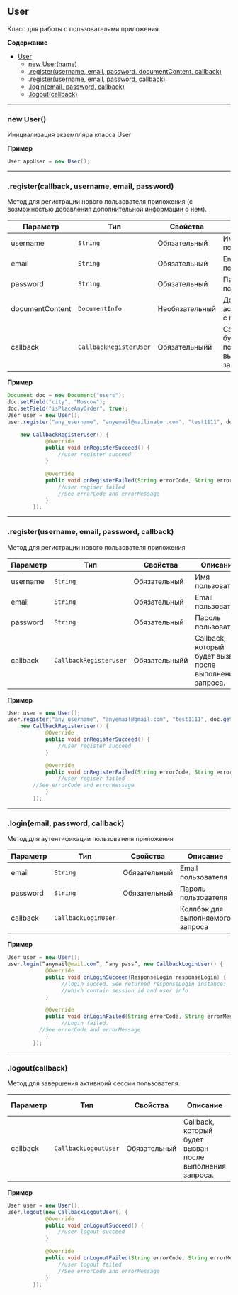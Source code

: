 <a name="User"></a>

## User
Класс для работы с пользователями приложения.

**Содержание**

* [User](#User)
    * [new User(name)](#User_new)
    * [.register(username, email,  password,  documentContent,  callback)](#User+register1) 
    * [.register(username, email, password, callback)](#User+register2)
    * [.login(email, password, callback)](#User+login)
    * [.logout(callback)](#User+logout)

----------------------------------------------------------------------------------------------

<a name="User_new"></a>

### new User()

Инициализация экземпляра класса User

**Пример** 
```Java
User appUser = new User();
```

----------------------------------------------------------------------------------------------
<a name="User+register1"></a>

### .register(callback, username, email, password)

Метод для регистрации нового пользователя приложения (с возможностью добавления дополнительной информации о нем).

| Параметр  | Тип                              | Свойства     | Описание                         | Пример значения |
| --------- | -------------------------------- | ------------ | -------------------------------- | --------------- |
| username  | `String`              | Обязательный | Имя пользователя                 | "Username"                     | 
| email     | `String`              | Обязательный | Email пользователя               | "user@domain.zone"          | 
| password  | `String`              | Обязательный | Пароль пользователя              | "CorrectHorseBatteryStaple" |
| documentContent  | `DocumentInfo`  | Необязательный | Документ, ассоциированный с пользователем | см.пример ниже |
| callback  | `CallbackRegisterUser` | Обязательныйй | Callback, который будет вызван после выполнения запроса. | см.пример ниже  |


**Пример** 
```Java
Document doc = new Document("users");
doc.setField("city", "Moscow");
doc.setField("isPlaceAnyOrder", true);
User user = new User();
user.register("any_username", "anyemail@mailinator.com", "test1111", doc.getDocumentContent(), 

    new CallbackRegisterUser() {
            @Override
            public void onRegisterSucceed() {
                //user register succeed
            }

            @Override
            public void onRegisterFailed(String errorCode, String errorMessage) {
                //user regiser failed
                //See errorCode and errorMessage
            }
        });

```

----------------------------------------------------------------------------------------------
<a name="User+register2"></a>

### .register(username, email, password, callback)

Метод для регистрации нового пользователя приложения

| Параметр  | Тип                              | Свойства     | Описание                         | Пример значения |
| --------- | -------------------------------- | ------------ | -------------------------------- | --------------- |
| username  | `String`              | Обязательный | Имя пользователя                 | "Jovan"                     | 
| email     | `String`              | Обязательный | Email пользователя               | "user@domain.zone"          | 
| password  | `String`              | Обязательный | Пароль пользователя              | "CorrectHorseBatteryStaple" |
| callback  | `CallbackRegisterUser` | Обязательныйй | Callback, который будет вызван после выполнения запроса. |  см.пример ниже |


**Пример** 
```Java
User user = new User();
user.register("any_username", "anyemail@gmail.com", "test1111", doc.getDocumentContent(), 
    new CallbackRegisterUser() {
            @Override
            public void onRegisterSucceed() {
                //user register succeed
            }

            @Override
            public void onRegisterFailed(String errorCode, String errorMessage) {
                //user regiser failed
        //See errorCode and errorMessage
            }
        });
```


----------------------------------------------------------------------------------------------
<a name="User+login"></a>

### .login(email, password, callback)

Метод для аутентификации пользователя приложения

| Параметр  | Тип                              | Свойства     | Описание                         | Пример значения |
| --------- | -------------------------------- | ------------ | -------------------------------- | --------------- |
| email     | `String`              | Обязательный | Email пользователя               | "user@domain.zone" | 
| password  | `String`              | Обязательный | Пароль пользователя              | "CorrectHorseBatteryStaple" |
| callback  | `CallbackLoginUser` |  | Коллбэк для выполняемого запроса |  см.пример ниже  | 


**Пример** 
```Java
User user = new User();
user.login(“anymail@mail.com”, “any pass”, new CallbackLoginUser() {
            @Override
            public void onLoginSucceed(ResponseLogin responseLogin) {
                 //login succed. See returned responseLogin instance:
                 //which contain session id and user info   
            }

            @Override
            public void onLoginFailed(String errorCode, String errorMessage) {
                 //Login failed. 
          //See errorCode and errorMessage
            }
        });

```
----------------------------------------------------------------------------------------------
<a name="User+logout"></a>

### .logout(callback)

Метод для завершения активноий сессии пользователя.

| Параметр  | Тип                              | Свойства     | Описание                         | Пример значения |
| --------- | -------------------------------- | ------------ | -------------------------------- | --------------- |
| callback  | `CallbackLogoutUser` | Обязательный | Callback, который будет вызван после выполнения запроса.   |       см.пример ниже          | 


**Пример** 
```Java
User user = new User();
user.logout(new CallbackLogoutUser() {
            @Override
            public void onLogoutSucceed() {
                //user logout succeed
            }

            @Override
            public void onLogoutFailed(String errorCode, String errorMessage) {
                //user logout failed
                //See errorCode and errorMessage
            }
        });

```
